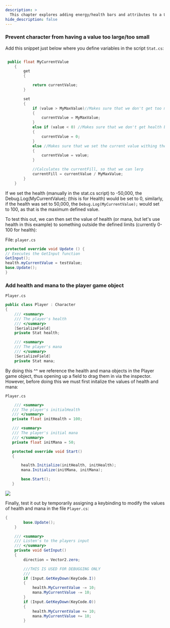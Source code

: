 ```yaml
---
description: >
  This chapter explores adding energy/health bars and attributes to a Unity project
hide_description: false
---
```


### Prevent character from having a value too large/too small

Add this snippet just below where you define variables in the script `Stat.cs`:

```cs

 public float MyCurrentValue
    {
        get
        {

            return currentValue;
        }

        set
        {
            if (value > MyMaxValue)//Makes sure that we don't get too much health
            {
                currentValue = MyMaxValue;
            }
            else if (value < 0) //Makes sure that we don't get health below 0
            {
                currentValue = 0;
            }
            else //Makes sure that we set the current value withing the bounds of 0 to max health
            {
                currentValue = value;
            }

            //Calculates the currentFill, so that we can lerp
            currentFill = currentValue / MyMaxValue;
        }
    }
```
    
   If we set the health (manually in the stat.cs script) to -50,000, the Debug.Log(MyCurrentValue); (this is for Health) would be set to 0, similarly, if the health was set to 50,000, the `Debug.Log(MyCurrentValue);` would set to 100, as that is the maximum defined value.
   
   To test this out, we can then set the value of health (or mana, but let's use health in this example) to something outside the defined limits (currently 0-100 for health):
   
   File: `player.cs`
   ```cs
   protected override void Update () {
   // Executes the GetInput function
  GetInput();
  health.myCurrentValue = testValue;
  base.Update();
}
```

### Add health and mana to the player game object

`Player.cs`

```cs
public class Player : Character
{
    /// <summary>
    /// The player's health
    /// </summary>
    [SerializeField]
    private Stat health;

    /// <summary>
    /// The player's mana
    /// </summary>
    [SerializeField]
    private Stat mana;
```


 By doing this ^^ we reference the health and mana objects in the Player game object, thus opening up a field to drag them in via the inspector. However, before doing this we must first initalize the values of health and mana:
 
 `Player.cs`
 
 
 ```cs
     /// <summary>
    /// The player's initialHealth
    /// </summary>
    private float initHealth = 100;

    /// <summary>
    /// The player's initial mana
    /// </summary>
    private float initMana = 50;

    protected override void Start()
    {

        health.Initialize(initHealth, initHealth);
        mana.Initialize(initMana, initMana);

        base.Start();
    }
```

    
![](https://user-images.githubusercontent.com/31812229/89854958-d82ca200-dbc7-11ea-955a-dbb078e12f94.png)

Finally, test it out by temporarily assigning a keybinding to modify the values of health and mana in the file `Player.cs`:



```cs
{
        base.Update();
    }

    /// <summary>
    /// Listen's to the players input
    /// </summary>
    private void GetInput()
    {
        direction = Vector2.zero;

        ///THIS IS USED FOR DEBUGGING ONLY
        ///
        if (Input.GetKeyDown(KeyCode.I))
        {
            health.MyCurrentValue -= 10;
            mana.MyCurrentValue -= 10;
        }
        if (Input.GetKeyDown(KeyCode.O))
        {
            health.MyCurrentValue += 10;
            mana.MyCurrentValue += 10;
        }
        
```
